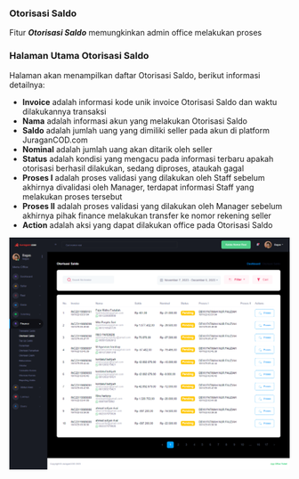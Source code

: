 ### Otorisasi Saldo

Fitur <b>_Otorisasi Saldo_</b> memungkinkan admin office melakukan proses

### Halaman Utama Otorisasi Saldo

Halaman akan menampilkan daftar Otorisasi Saldo, berikut informasi detailnya: <br>

- <b>Invoice</b> adalah informasi kode unik invoice Otorisasi Saldo dan waktu dilakukannya transaksi
- <b>Nama</b> adalah informasi akun yang melakukan Otorisasi Saldo
- <b>Saldo</b> adalah jumlah uang yang dimiliki seller pada akun di platform JuraganCOD.com
- <b>Nominal</b> adalah jumlah uang akan ditarik oleh seller
- <b>Status</b> adalah kondisi yang mengacu pada informasi terbaru apakah otorisasi berhasil dilakukan, sedang diproses, ataukah gagal
- <b>Proses I</b> adalah proses validasi yang dilakukan oleh Staff sebelum akhirnya divalidasi oleh Manager, terdapat informasi Staff yang melakukan proses tersebut
- <b>Proses II</b> adalah proses validasi yang dilakukan oleh Manager sebelum akhirnya pihak finance melakukan transfer ke nomor rekening seller
- <b>Action</b> adalah aksi yang dapat dilakukan office pada Otorisasi Saldo

![image](otorisasi-saldo.png)
